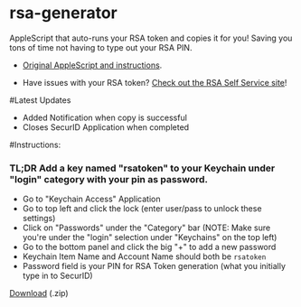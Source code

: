# rsa-generator
AppleScript that auto-runs your RSA token and copies it for you! Saving you tons of time not having to type out your RSA PIN.

* [Original AppleScript and instructions](http://marcovaltas.com/2012/10/09/scripting-token-retrieval-on-osx.html). 

* Have issues with your RSA token? [Check out the RSA Self Service site](https://tokenaccess.corp.ebay.com/)!

#Latest Updates
* Added Notification when copy is successful
* Closes SecurID Application when completed


#Instructions:

### TL;DR Add a key named "rsatoken" to your Keychain under "login" category with your pin as password.

* Go to "Keychain Access" Application
* Go to top left and click the lock (enter user/pass to unlock these settings)
* Click on "Passwords" under the "Category" bar (NOTE: Make sure you're under the "login" selection under "Keychains" on the top left)
* Go to the bottom panel and click the big "+" to add a new password
* Keychain Item Name and Account Name should both be `rsatoken`
* Password field is your PIN for RSA Token generation (what you initially type in to SecurID)

[Download](http://bit.ly/autorsa) (.zip)

